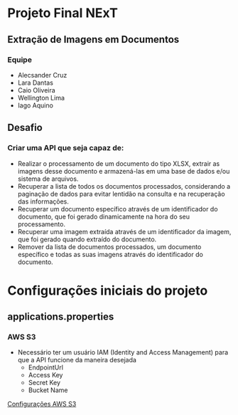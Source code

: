 # Projeto Final NExT
## Extração de Imagens em Documentos

### Equipe
* Alecsander Cruz
* Lara Dantas
* Caio Oliveira
* Wellington Lima
* Iago Aquino


## Desafio
### Criar uma API que seja capaz de:
- Realizar o processamento de um documento do tipo XLSX, extrair as imagens desse documento e armazená-las em uma base de dados e/ou sistema de arquivos.
- Recuperar a lista de todos os documentos processados, considerando a paginação de dados para evitar lentidão na consulta e na recuperação das informações.
- Recuperar um documento específico através de um identificador do documento, que foi gerado dinamicamente na hora do seu processamento.
- Recuperar uma imagem extraída através de um identificador da imagem, que foi gerado quando extraído do documento.
- Remover da lista de documentos processados, um documento específico e todas as suas imagens através do identificador do documento.


# Configurações iniciais do projeto
## applications.properties

### AWS S3
* Necessário ter um usuário IAM (Identity and Access Management) para que a API funcione da maneira desejada
  - EndpointUrl
  - Access Key
  - Secret Key
  - Bucket Name
    
[Configurações AWS S3](.github/assets/images/aws-s3-configurations.png)
  
